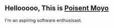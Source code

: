 ## Hellooooo, This is [Poisent Moyo](https://github.com/lion1998)
I'm an aspiring software enthusisast.
